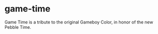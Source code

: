 # game-time

Game Time is a tribute to the original Gameboy Color, in honor of the new Pebble Time.
